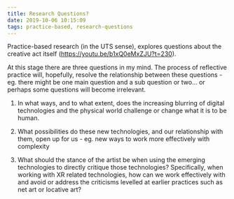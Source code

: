 ```yaml
---
title: Research Questions?
date: 2019-10-06 10:15:09
tags: practice-based, research-questions
---
```


Practice-based research (in the UTS sense), explores questions about the creative act itself (https://youtu.be/b1xQ0eMxZJU?t=230).

At this stage there are three questions in my mind. The process of reflective practice will, hopefully, resolve the relationship between these questions - eg. there might be one main question and a sub question or two... or perhaps some questions will become irrelevant.

1.   In what ways, and to what extent, does the increasing blurring of digital technologies and the physical world challenge or change what it is  to be human.

2.   What possibilities do these new technologies, and our relationship with them, open up for us - eg. new ways to work more effectively with complexity

3.   What should the stance of the artist be when using the emerging technologies to directly critique those technologies? Specifically, when working with XR related technologies, how can we work effectively with and avoid or address the criticisms levelled at earlier practices such as net art or locative art?